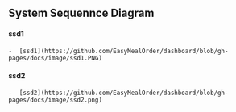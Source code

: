 ##  System Sequennce Diagram

####  ssd1
    -  [ssd1](https://github.com/EasyMealOrder/dashboard/blob/gh-pages/docs/image/ssd1.PNG)

####  ssd2
    -  [ssd2](https://github.com/EasyMealOrder/dashboard/blob/gh-pages/docs/image/ssd2.png)